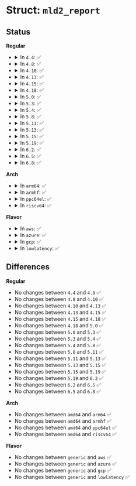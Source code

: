 # Struct: <code>mld2_report</code>

## Status
<b>Regular</b>
<ul>
<li>
<details>
<summary>In <code>4.4</code>: ✅</summary>

```c
struct mld2_report {
    struct icmp6hdr mld2r_hdr;
    struct mld2_grec mld2r_grec[0];
};
```
</details>
</li>
<li>
<details>
<summary>In <code>4.8</code>: ✅</summary>

```c
struct mld2_report {
    struct icmp6hdr mld2r_hdr;
    struct mld2_grec mld2r_grec[0];
};
```
</details>
</li>
<li>
<details>
<summary>In <code>4.10</code>: ✅</summary>

```c
struct mld2_report {
    struct icmp6hdr mld2r_hdr;
    struct mld2_grec mld2r_grec[0];
};
```
</details>
</li>
<li>
<details>
<summary>In <code>4.13</code>: ✅</summary>

```c
struct mld2_report {
    struct icmp6hdr mld2r_hdr;
    struct mld2_grec mld2r_grec[0];
};
```
</details>
</li>
<li>
<details>
<summary>In <code>4.15</code>: ✅</summary>

```c
struct mld2_report {
    struct icmp6hdr mld2r_hdr;
    struct mld2_grec mld2r_grec[0];
};
```
</details>
</li>
<li>
<details>
<summary>In <code>4.18</code>: ✅</summary>

```c
struct mld2_report {
    struct icmp6hdr mld2r_hdr;
    struct mld2_grec mld2r_grec[0];
};
```
</details>
</li>
<li>
<details>
<summary>In <code>5.0</code>: ✅</summary>

```c
struct mld2_report {
    struct icmp6hdr mld2r_hdr;
    struct mld2_grec mld2r_grec[0];
};
```
</details>
</li>
<li>
<details>
<summary>In <code>5.3</code>: ✅</summary>

```c
struct mld2_report {
    struct icmp6hdr mld2r_hdr;
    struct mld2_grec mld2r_grec[0];
};
```
</details>
</li>
<li>
<details>
<summary>In <code>5.4</code>: ✅</summary>

```c
struct mld2_report {
    struct icmp6hdr mld2r_hdr;
    struct mld2_grec mld2r_grec[0];
};
```
</details>
</li>
<li>
<details>
<summary>In <code>5.8</code>: ✅</summary>

```c
struct mld2_report {
    struct icmp6hdr mld2r_hdr;
    struct mld2_grec mld2r_grec[0];
};
```
</details>
</li>
<li>
<details>
<summary>In <code>5.11</code>: ✅</summary>

```c
struct mld2_report {
    struct icmp6hdr mld2r_hdr;
    struct mld2_grec mld2r_grec[0];
};
```
</details>
</li>
<li>
<details>
<summary>In <code>5.13</code>: ✅</summary>

```c
struct mld2_report {
    struct icmp6hdr mld2r_hdr;
    struct mld2_grec mld2r_grec[0];
};
```
</details>
</li>
<li>
<details>
<summary>In <code>5.15</code>: ✅</summary>

```c
struct mld2_report {
    struct icmp6hdr mld2r_hdr;
    struct mld2_grec mld2r_grec[0];
};
```
</details>
</li>
<li>
<details>
<summary>In <code>5.19</code>: ✅</summary>

```c
struct mld2_report {
    struct icmp6hdr mld2r_hdr;
    struct mld2_grec mld2r_grec[0];
};
```
</details>
</li>
<li>
<details>
<summary>In <code>6.2</code>: ✅</summary>

```c
struct mld2_report {
    struct icmp6hdr mld2r_hdr;
    struct mld2_grec mld2r_grec[0];
};
```
</details>
</li>
<li>
<details>
<summary>In <code>6.5</code>: ✅</summary>

```c
struct mld2_report {
    struct icmp6hdr mld2r_hdr;
    struct mld2_grec mld2r_grec[0];
};
```
</details>
</li>
<li>
<details>
<summary>In <code>6.8</code>: ✅</summary>

```c
struct mld2_report {
    struct icmp6hdr mld2r_hdr;
    struct mld2_grec mld2r_grec[0];
};
```
</details>
</li>
</ul>
<b>Arch</b>
<ul>
<li>
<details>
<summary>In <code>arm64</code>: ✅</summary>

```c
struct mld2_report {
    struct icmp6hdr mld2r_hdr;
    struct mld2_grec mld2r_grec[0];
};
```
</details>
</li>
<li>
<details>
<summary>In <code>armhf</code>: ✅</summary>

```c
struct mld2_report {
    struct icmp6hdr mld2r_hdr;
    struct mld2_grec mld2r_grec[0];
};
```
</details>
</li>
<li>
<details>
<summary>In <code>ppc64el</code>: ✅</summary>

```c
struct mld2_report {
    struct icmp6hdr mld2r_hdr;
    struct mld2_grec mld2r_grec[0];
};
```
</details>
</li>
<li>
<details>
<summary>In <code>riscv64</code>: ✅</summary>

```c
struct mld2_report {
    struct icmp6hdr mld2r_hdr;
    struct mld2_grec mld2r_grec[0];
};
```
</details>
</li>
</ul>
<b>Flavor</b>
<ul>
<li>
<details>
<summary>In <code>aws</code>: ✅</summary>

```c
struct mld2_report {
    struct icmp6hdr mld2r_hdr;
    struct mld2_grec mld2r_grec[0];
};
```
</details>
</li>
<li>
<details>
<summary>In <code>azure</code>: ✅</summary>

```c
struct mld2_report {
    struct icmp6hdr mld2r_hdr;
    struct mld2_grec mld2r_grec[0];
};
```
</details>
</li>
<li>
<details>
<summary>In <code>gcp</code>: ✅</summary>

```c
struct mld2_report {
    struct icmp6hdr mld2r_hdr;
    struct mld2_grec mld2r_grec[0];
};
```
</details>
</li>
<li>
<details>
<summary>In <code>lowlatency</code>: ✅</summary>

```c
struct mld2_report {
    struct icmp6hdr mld2r_hdr;
    struct mld2_grec mld2r_grec[0];
};
```
</details>
</li>
</ul>

## Differences
<b>Regular</b>
<ul>
<li>
No changes between <code>4.4</code> and <code>4.8</code> ✅
</li>
<li>
No changes between <code>4.8</code> and <code>4.10</code> ✅
</li>
<li>
No changes between <code>4.10</code> and <code>4.13</code> ✅
</li>
<li>
No changes between <code>4.13</code> and <code>4.15</code> ✅
</li>
<li>
No changes between <code>4.15</code> and <code>4.18</code> ✅
</li>
<li>
No changes between <code>4.18</code> and <code>5.0</code> ✅
</li>
<li>
No changes between <code>5.0</code> and <code>5.3</code> ✅
</li>
<li>
No changes between <code>5.3</code> and <code>5.4</code> ✅
</li>
<li>
No changes between <code>5.4</code> and <code>5.8</code> ✅
</li>
<li>
No changes between <code>5.8</code> and <code>5.11</code> ✅
</li>
<li>
No changes between <code>5.11</code> and <code>5.13</code> ✅
</li>
<li>
No changes between <code>5.13</code> and <code>5.15</code> ✅
</li>
<li>
No changes between <code>5.15</code> and <code>5.19</code> ✅
</li>
<li>
No changes between <code>5.19</code> and <code>6.2</code> ✅
</li>
<li>
No changes between <code>6.2</code> and <code>6.5</code> ✅
</li>
<li>
No changes between <code>6.5</code> and <code>6.8</code> ✅
</li>
</ul>
<b>Arch</b>
<ul>
<li>
No changes between <code>amd64</code> and <code>arm64</code> ✅
</li>
<li>
No changes between <code>amd64</code> and <code>armhf</code> ✅
</li>
<li>
No changes between <code>amd64</code> and <code>ppc64el</code> ✅
</li>
<li>
No changes between <code>amd64</code> and <code>riscv64</code> ✅
</li>
</ul>
<b>Flavor</b>
<ul>
<li>
No changes between <code>generic</code> and <code>aws</code> ✅
</li>
<li>
No changes between <code>generic</code> and <code>azure</code> ✅
</li>
<li>
No changes between <code>generic</code> and <code>gcp</code> ✅
</li>
<li>
No changes between <code>generic</code> and <code>lowlatency</code> ✅
</li>
</ul>
